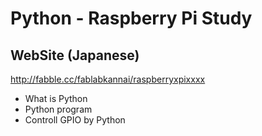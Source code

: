 # Python - Raspberry Pi Study

## WebSite (Japanese)
http://fabble.cc/fablabkannai/raspberryxpixxxx <br/>

- What is Python
- Python program
- Controll GPIO by Python
